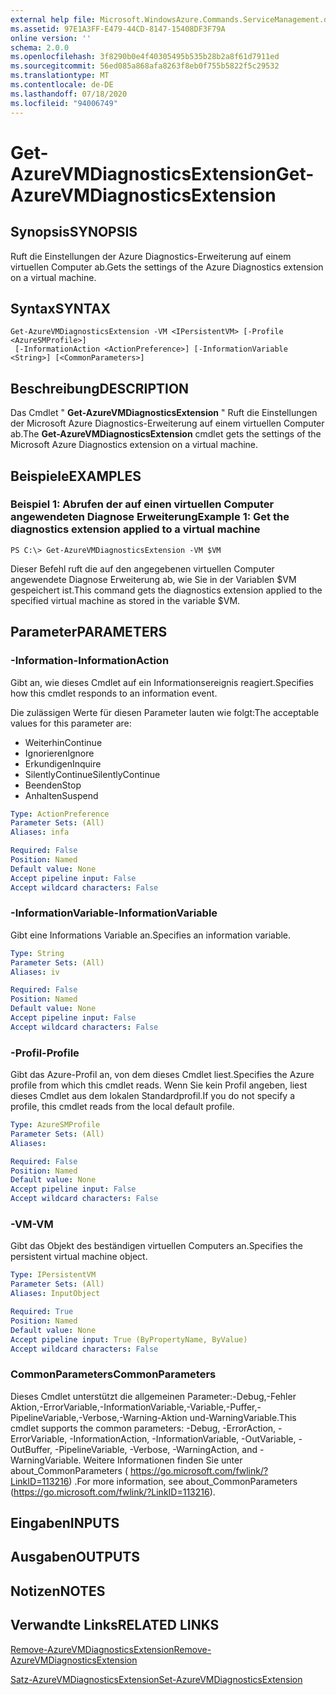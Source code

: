 ```yaml
---
external help file: Microsoft.WindowsAzure.Commands.ServiceManagement.dll-Help.xml
ms.assetid: 97E1A3FF-E479-44CD-8147-15408DF3F79A
online version: ''
schema: 2.0.0
ms.openlocfilehash: 3f8290b0e4f40305495b535b28b2a8f61d7911ed
ms.sourcegitcommit: 56ed085a868afa8263f8eb0f755b5822f5c29532
ms.translationtype: MT
ms.contentlocale: de-DE
ms.lasthandoff: 07/18/2020
ms.locfileid: "94006749"
---
```

# <span data-ttu-id="ba20c-101">Get-AzureVMDiagnosticsExtension</span><span class="sxs-lookup"><span data-stu-id="ba20c-101">Get-AzureVMDiagnosticsExtension</span></span>

## <span data-ttu-id="ba20c-102">Synopsis</span><span class="sxs-lookup"><span data-stu-id="ba20c-102">SYNOPSIS</span></span>
<span data-ttu-id="ba20c-103">Ruft die Einstellungen der Azure Diagnostics-Erweiterung auf einem virtuellen Computer ab.</span><span class="sxs-lookup"><span data-stu-id="ba20c-103">Gets the settings of the Azure Diagnostics extension on a virtual machine.</span></span>

## <span data-ttu-id="ba20c-104">Syntax</span><span class="sxs-lookup"><span data-stu-id="ba20c-104">SYNTAX</span></span>

```
Get-AzureVMDiagnosticsExtension -VM <IPersistentVM> [-Profile <AzureSMProfile>]
 [-InformationAction <ActionPreference>] [-InformationVariable <String>] [<CommonParameters>]
```

## <span data-ttu-id="ba20c-105">Beschreibung</span><span class="sxs-lookup"><span data-stu-id="ba20c-105">DESCRIPTION</span></span>
<span data-ttu-id="ba20c-106">Das Cmdlet " **Get-AzureVMDiagnosticsExtension** " Ruft die Einstellungen der Microsoft Azure Diagnostics-Erweiterung auf einem virtuellen Computer ab.</span><span class="sxs-lookup"><span data-stu-id="ba20c-106">The **Get-AzureVMDiagnosticsExtension** cmdlet gets the settings of the Microsoft Azure Diagnostics extension on a virtual machine.</span></span>

## <span data-ttu-id="ba20c-107">Beispiele</span><span class="sxs-lookup"><span data-stu-id="ba20c-107">EXAMPLES</span></span>

### <span data-ttu-id="ba20c-108">Beispiel 1: Abrufen der auf einen virtuellen Computer angewendeten Diagnose Erweiterung</span><span class="sxs-lookup"><span data-stu-id="ba20c-108">Example 1: Get the diagnostics extension applied to a virtual machine</span></span>
```
PS C:\> Get-AzureVMDiagnosticsExtension -VM $VM
```

<span data-ttu-id="ba20c-109">Dieser Befehl ruft die auf den angegebenen virtuellen Computer angewendete Diagnose Erweiterung ab, wie Sie in der Variablen $VM gespeichert ist.</span><span class="sxs-lookup"><span data-stu-id="ba20c-109">This command gets the diagnostics extension applied to the specified virtual machine as stored in the variable $VM.</span></span>

## <span data-ttu-id="ba20c-110">Parameter</span><span class="sxs-lookup"><span data-stu-id="ba20c-110">PARAMETERS</span></span>

### <span data-ttu-id="ba20c-111">-Information</span><span class="sxs-lookup"><span data-stu-id="ba20c-111">-InformationAction</span></span>
<span data-ttu-id="ba20c-112">Gibt an, wie dieses Cmdlet auf ein Informationsereignis reagiert.</span><span class="sxs-lookup"><span data-stu-id="ba20c-112">Specifies how this cmdlet responds to an information event.</span></span>

<span data-ttu-id="ba20c-113">Die zulässigen Werte für diesen Parameter lauten wie folgt:</span><span class="sxs-lookup"><span data-stu-id="ba20c-113">The acceptable values for this parameter are:</span></span>

- <span data-ttu-id="ba20c-114">Weiterhin</span><span class="sxs-lookup"><span data-stu-id="ba20c-114">Continue</span></span>
- <span data-ttu-id="ba20c-115">Ignorieren</span><span class="sxs-lookup"><span data-stu-id="ba20c-115">Ignore</span></span>
- <span data-ttu-id="ba20c-116">Erkundigen</span><span class="sxs-lookup"><span data-stu-id="ba20c-116">Inquire</span></span>
- <span data-ttu-id="ba20c-117">SilentlyContinue</span><span class="sxs-lookup"><span data-stu-id="ba20c-117">SilentlyContinue</span></span>
- <span data-ttu-id="ba20c-118">Beenden</span><span class="sxs-lookup"><span data-stu-id="ba20c-118">Stop</span></span>
- <span data-ttu-id="ba20c-119">Anhalten</span><span class="sxs-lookup"><span data-stu-id="ba20c-119">Suspend</span></span>

```yaml
Type: ActionPreference
Parameter Sets: (All)
Aliases: infa

Required: False
Position: Named
Default value: None
Accept pipeline input: False
Accept wildcard characters: False
```

### <span data-ttu-id="ba20c-120">-InformationVariable</span><span class="sxs-lookup"><span data-stu-id="ba20c-120">-InformationVariable</span></span>
<span data-ttu-id="ba20c-121">Gibt eine Informations Variable an.</span><span class="sxs-lookup"><span data-stu-id="ba20c-121">Specifies an information variable.</span></span>

```yaml
Type: String
Parameter Sets: (All)
Aliases: iv

Required: False
Position: Named
Default value: None
Accept pipeline input: False
Accept wildcard characters: False
```

### <span data-ttu-id="ba20c-122">-Profil</span><span class="sxs-lookup"><span data-stu-id="ba20c-122">-Profile</span></span>
<span data-ttu-id="ba20c-123">Gibt das Azure-Profil an, von dem dieses Cmdlet liest.</span><span class="sxs-lookup"><span data-stu-id="ba20c-123">Specifies the Azure profile from which this cmdlet reads.</span></span>
<span data-ttu-id="ba20c-124">Wenn Sie kein Profil angeben, liest dieses Cmdlet aus dem lokalen Standardprofil.</span><span class="sxs-lookup"><span data-stu-id="ba20c-124">If you do not specify a profile, this cmdlet reads from the local default profile.</span></span>

```yaml
Type: AzureSMProfile
Parameter Sets: (All)
Aliases: 

Required: False
Position: Named
Default value: None
Accept pipeline input: False
Accept wildcard characters: False
```

### <span data-ttu-id="ba20c-125">-VM</span><span class="sxs-lookup"><span data-stu-id="ba20c-125">-VM</span></span>
<span data-ttu-id="ba20c-126">Gibt das Objekt des beständigen virtuellen Computers an.</span><span class="sxs-lookup"><span data-stu-id="ba20c-126">Specifies the persistent virtual machine object.</span></span>

```yaml
Type: IPersistentVM
Parameter Sets: (All)
Aliases: InputObject

Required: True
Position: Named
Default value: None
Accept pipeline input: True (ByPropertyName, ByValue)
Accept wildcard characters: False
```

### <span data-ttu-id="ba20c-127">CommonParameters</span><span class="sxs-lookup"><span data-stu-id="ba20c-127">CommonParameters</span></span>
<span data-ttu-id="ba20c-128">Dieses Cmdlet unterstützt die allgemeinen Parameter:-Debug,-Fehler Aktion,-ErrorVariable,-InformationVariable,-Variable,-Puffer,-PipelineVariable,-Verbose,-Warning-Aktion und-WarningVariable.</span><span class="sxs-lookup"><span data-stu-id="ba20c-128">This cmdlet supports the common parameters: -Debug, -ErrorAction, -ErrorVariable, -InformationAction, -InformationVariable, -OutVariable, -OutBuffer, -PipelineVariable, -Verbose, -WarningAction, and -WarningVariable.</span></span> <span data-ttu-id="ba20c-129">Weitere Informationen finden Sie unter about_CommonParameters ( https://go.microsoft.com/fwlink/?LinkID=113216) .</span><span class="sxs-lookup"><span data-stu-id="ba20c-129">For more information, see about_CommonParameters (https://go.microsoft.com/fwlink/?LinkID=113216).</span></span>

## <span data-ttu-id="ba20c-130">Eingaben</span><span class="sxs-lookup"><span data-stu-id="ba20c-130">INPUTS</span></span>

## <span data-ttu-id="ba20c-131">Ausgaben</span><span class="sxs-lookup"><span data-stu-id="ba20c-131">OUTPUTS</span></span>

## <span data-ttu-id="ba20c-132">Notizen</span><span class="sxs-lookup"><span data-stu-id="ba20c-132">NOTES</span></span>

## <span data-ttu-id="ba20c-133">Verwandte Links</span><span class="sxs-lookup"><span data-stu-id="ba20c-133">RELATED LINKS</span></span>

[<span data-ttu-id="ba20c-134">Remove-AzureVMDiagnosticsExtension</span><span class="sxs-lookup"><span data-stu-id="ba20c-134">Remove-AzureVMDiagnosticsExtension</span></span>](./Remove-AzureVMDiagnosticsExtension.md)

[<span data-ttu-id="ba20c-135">Satz-AzureVMDiagnosticsExtension</span><span class="sxs-lookup"><span data-stu-id="ba20c-135">Set-AzureVMDiagnosticsExtension</span></span>](./Set-AzureVMDiagnosticsExtension.md)


